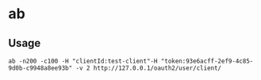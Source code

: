 # ab

## Usage
    ab -n200 -c100 -H "clientId:test-client"-H "token:93e6acff-2ef9-4c85-9d0b-c9948a8ee93b" -v 2 http://127.0.0.1/oauth2/user/client/
